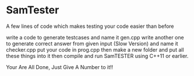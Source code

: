 # SamTester
A few lines of code which makes testing your code easier than before

write a code to generate testcases and name it gen.cpp
write another one to generate correct answer from given input (Slow Version) and name it checker.cpp
put your code in prog.cpp
then make a new folder and put all these things into it
then compile and run SamTESTER using C++11 or earlier.

Your Are All Done, Just Give A Number to it!!
